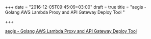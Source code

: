 +++
date = "2016-12-05T09:45:09+03:00"
draft = true
title = "aegis - Golang AWS Lambda Proxy and API Gateway Deploy Tool "

+++

<p><a href="https://t.co/JwQiE2Wmhk">aegis - Golang AWS Lambda Proxy and API Gateway Deploy Tool </a></p>
